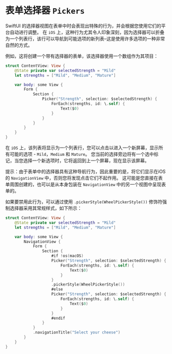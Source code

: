 表单选择器 `Pickers`
===

SwiftUI 的选择器视图在表单中时会表现出特殊的行为，并会根据您使用它们的平台自动进行调整。 在 `iOS` 上，这种行为尤其令人印象深刻，因为选择器可以折叠为一个列表行，该行可以导航到可能选项的新列表–这是使用许多选项的一种非常自然的方式。

例如，这将创建一个带有选择器的表单，该选择器使用一个数组作为其项目：

```swift
struct ContentView: View {
    @State private var selectedStrength = "Mild"
    let strengths = ["Mild", "Medium", "Mature"]

    var body: some View {
        Form {
            Section {
                Picker("Strength", selection: $selectedStrength) {
                    ForEach(strengths, id: \.self) {
                        Text($0)
                    }
                }
            }
        }
    }
}
```

在 `iOS` 上，该列表将显示为一个列表行，您可以点击以进入一个新屏幕，显示所有可能的选项 - `Mild`，`Medium` 和 `Mature`。 您当前的选择旁边将有一个选中标记，当您选择一个新选项时，它将返回到上一个屏幕，现在显示该屏幕。

提示：由于表单中的选择器具有这种导航行为，因此重要的是，将它们显示在iOS的 `NavigationView` 中，否则您将发现点击它们不起作用。 这可能是您直接在表单周围创建的，也可以是从本身包装在 `NavigationView` 中的另一个视图中呈现表单的。

如果要禁用此行为，可以通过使用 `.pickerStyle(WheelPickerStyle())` 修饰符强制选择器采用其常规样式，如下所示：


```swift
struct ContentView: View {
    @State private var selectedStrength = "Mild"
    let strengths = ["Mild", "Medium", "Mature"]

    var body: some View {
        NavigationView {
            Form {
                Section {
                    #if !os(macOS)
                    Picker("Strength", selection: $selectedStrength) {
                        ForEach(strengths, id: \.self) {
                            Text($0)
                        }
                    }
                    .pickerStyle(WheelPickerStyle())
                    #else
                    Picker("Strength", selection: $selectedStrength) {
                        ForEach(strengths, id: \.self) {
                            Text($0)
                        }
                    }
                    #endif
                }
            }
            .navigationTitle("Select your cheese")
        }
    }
}
```